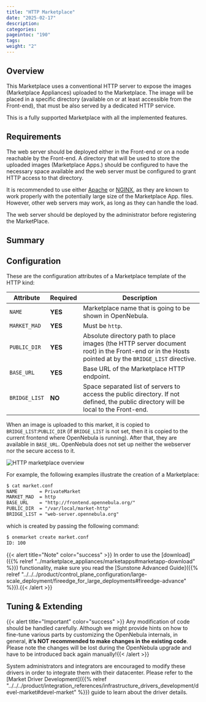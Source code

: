 ```yaml
---
title: "HTTP Marketplace"
date: "2025-02-17"
description:
categories:
pageintoc: "190"
tags:
weight: "2"
---
```


<a id="market-http"></a>

<!--# HTTP Marketplace -->

## Overview

This Marketplace uses a conventional HTTP server to expose the images (Marketplace Appliances) uploaded to the Marketplace. The image will be placed in a specific directory (available on or at least accessible from the Front-end), that must be also served by a dedicated HTTP service.

This is a fully supported Marketplace with all the implemented features.

## Requirements

The web server should be deployed either in the Front-end or on a node reachable by the Front-end. A directory that will be used to store the uploaded images (Marketplace Apps.) should be configured to have the necessary space available and the web server must be configured to grant HTTP access to that directory.

It is recommended to use either [Apache](https://httpd.apache.org/) or [NGINX](https://www.nginx.com/), as they are known to work properly with the potentially large size of the Marketplace App. files. However, other web servers may work, as long as they can handle the load.

The web server should be deployed by the administrator before registering the MarketPlace.

## Summary

## Configuration

These are the configuration attributes of a Marketplace template of the HTTP kind:

| Attribute     | Required   | Description                                                                                                                                         |
|---------------|------------|-----------------------------------------------------------------------------------------------------------------------------------------------------|
| `NAME`        | **YES**    | Marketplace name that is going to be shown in OpenNebula.                                                                                           |
| `MARKET_MAD`  | **YES**    | Must be `http`.                                                                                                                                     |
| `PUBLIC_DIR`  | **YES**    | Absolute directory path to place images (the HTTP server document root) in the Front-end or in the Hosts pointed at by the `BRIDGE_LIST` directive. |
| `BASE_URL`    | **YES**    | Base URL of the Marketplace HTTP endpoint.                                                                                                          |
| `BRIDGE_LIST` | **NO**     | Space separated list of servers to access the public directory. If not defined, the public directory will be local to the Front-end.                |

When an image is uploaded to this market, it is copied to `BRIDGE_LIST`:`PUBLIC_DIR` (if `BRIDGE_LIST` is not set, then it is copied to the current frontend where OpenNebula is running). After that, they are available in `BASE_URL`. OpenNebula does not set up neither the webserver nor the secure access to it.

![HTTP marketplace overview](/images/market_http.png)

For example, the following examples illustrate the creation of a Marketplace:

```default
$ cat market.conf
NAME        = PrivateMarket
MARKET_MAD  = http
BASE_URL    = "http://frontend.opennebula.org/"
PUBLIC_DIR  = "/var/local/market-http"
BRIDGE_LIST = "web-server.opennebula.org"
```

which is created by passing the following command:

```default
$ onemarket create market.conf
ID: 100
```

{{< alert title="Note" color="success" >}}
In order to use the [download]({{% relref "../marketplace_appliances/marketapps#marketapp-download" %}}) functionality, make sure you read the [Sunstone Advanced Guide]({{% relref "../../../product/control_plane_configuration/large-scale_deployment/fireedge_for_large_deployments#fireedge-advance" %}}).{{< /alert >}} 

## Tuning & Extending

{{< alert title="Important" color="success" >}}
Any modification of code should be handled carefully. Although we might provide hints on how to fine-tune various parts by customizing the OpenNebula internals, in general, **it’s NOT recommended to make changes in the existing code**. Please note the changes will be lost during the OpenNebula upgrade and have to be introduced back again manually!{{< /alert >}} 

System administrators and integrators are encouraged to modify these drivers in order to integrate them with their datacenter. Please refer to the [Market Driver Development]({{% relref "../../../product/integration_references/infrastructure_drivers_development/devel-market#devel-market" %}}) guide to learn about the driver details.

